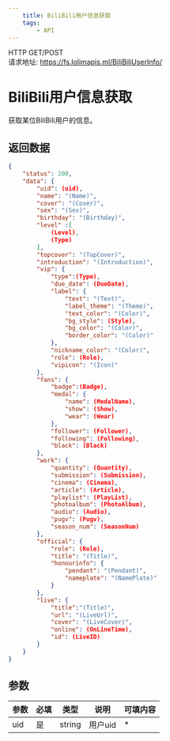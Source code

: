 ```yaml
---
    title: BiliBili用户信息获取
    tags:
        - API
---
```

<span class="http">HTTP GET/POST</span>  
请求地址: https://fs.lolimapis.ml/BiliBiliUserInfo/

# BiliBili用户信息获取
获取某位BiliBili用户的信息。

## 返回数据
```json
{
    "status": 200,
    "data": {
        "uid": (uid),
        "name": "(Name)",
        "cover": "(Cover)",
        "sex": "(Sex)",
        "birthday": "(Birthday)",
        "level" :[
            (Level),
            (Type)
        ],
        "topcover": "(TopCover)",
        "introduction": "(Introduction)",
        "vip": {
            "type":(Type),
            "due_date": (DueDate),
            "label": {
                "text": "(Text)",
                "label_theme": "(Theme)",
                "text_color": "(Color)",
                "bg_style": (Style),
                "bg_color": "(Color)",
                "border_color": "(Color)"
            },
            "nickname_color": "(Color)",
            "role": (Role),
            "vipicon": "(Icon)"
        },
        "fans": {
            "badge":(Badge),
            "medal": {
                "name": (MedalName),
                "show": (Show),
                "wear": (Wear)
            },
            "follower": (Follower),
            "following": (Following),
            "black": (Black)
        },
        "work": {
            "quantity": (Quantity),
            "submission": (Submission),
            "cinema": (Cinema),
            "article": (Article),
            "playlist": (PlayList),
            "photoalbum": (PhotoAlbum),
            "audio": (Audio),
            "pugv": (Pugv),
            "season_num": (SeasonNum)
        },
        "official": {
            "role": (Role),
            "title": "(Title)",
            "honourinfo": {
                "pendant": "(Pendant)",
                "nameplate": "(NamePlate)"
            }
        },
        "live": {
            "title":"(Title)",
            "url": "(LiveUrl)",
            "cover": "(LiveCover)",
            "online": (OnLineTime),
            "id": (LiveID)
        }
    }
}
```

## 参数
| 参数 | 必填 | 类型 | 说明 | 可填内容 |
| --- | --- | --- | --- | --- |
| uid | 是 | string | 用户uid | * |

<script async src="https://pagead2.googlesyndication.com/pagead/js/adsbygoogle.js?client=ca-pub-3270219743311431" crossorigin="anonymous"></script>